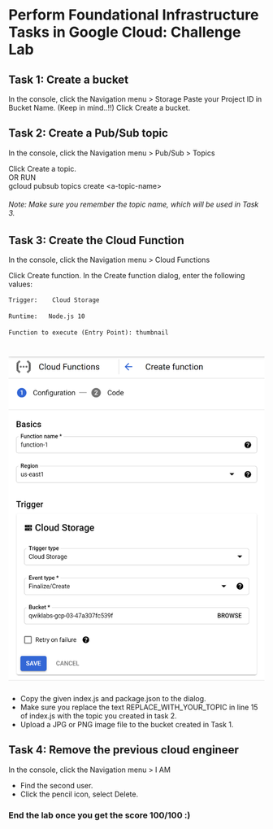 # Perform Foundational Infrastructure Tasks in Google Cloud: Challenge Lab

## Task 1: Create a bucket

In the console, click the Navigation menu > Storage
Paste your Project ID in Bucket Name. (Keep in mind..!!)
Click Create a bucket.

## Task 2: Create a Pub/Sub topic

In the console, click the Navigation menu > Pub/Sub > Topics

Click Create a topic. \
OR RUN \
gcloud pubsub topics create \<a-topic-name>

###### Note: Make sure you remember the topic name, which will be used in Task 3.

## Task 3: Create the Cloud Function

In the console, click the Navigation menu > Cloud Functions

Click Create function.
In the Create function dialog, enter the following values:

```
Trigger:    Cloud Storage

Runtime:   Node.js 10

Function to execute (Entry Point): thumbnail
```

# ![img2](./Assets/Q2.png)

- Copy the given index.js and package.json to the dialog.
- Make sure you replace the text REPLACE_WITH_YOUR_TOPIC in line 15 of index.js with the topic you created in task 2.
- Upload a JPG or PNG image file to the bucket created in Task 1.

## Task 4: Remove the previous cloud engineer

In the console, click the Navigation menu > I AM

- Find the second user.
- Click the pencil icon, select Delete.

### End the lab once you get the score 100/100 :)
